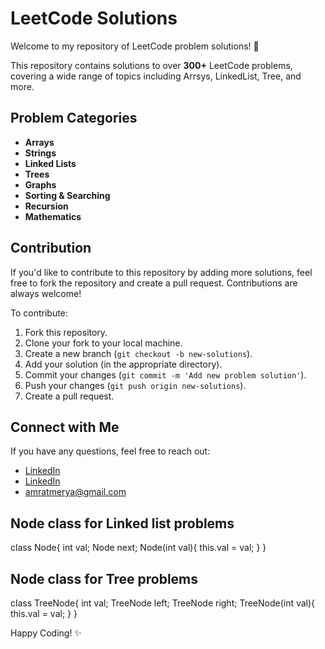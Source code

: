 # LeetCode Solutions

Welcome to my repository of LeetCode problem solutions! 🎉

This repository contains solutions to over **300+** LeetCode problems, covering a wide range of topics including Arrsys, LinkedList, Tree, and more.

## Problem Categories

- **Arrays**
- **Strings**
- **Linked Lists**
- **Trees**
- **Graphs**
- **Sorting & Searching**
- **Recursion**
- **Mathematics**

## Contribution

If you'd like to contribute to this repository by adding more solutions, feel free to fork the repository and create a pull request. Contributions are always welcome!

To contribute:

1. Fork this repository.
2. Clone your fork to your local machine.
3. Create a new branch (`git checkout -b new-solutions`).
4. Add your solution (in the appropriate directory).
5. Commit your changes (`git commit -m 'Add new problem solution'`).
6. Push your changes (`git push origin new-solutions`).
7. Create a pull request.

## Connect with Me

If you have any questions, feel free to reach out:

- [LinkedIn](https://www.linkedin.com/in/amrat-merya/)
- [LinkedIn](https://leetcode.com/u/amuamrat491/)
- amratmerya@gmail.com

## Node class for Linked list problems
class Node{
  int val;
  Node next;
  Node(int val){
    this.val = val;
  }
}

## Node class for Tree problems
class TreeNode{
  int val;
  TreeNode left;
  TreeNode right;
  TreeNode(int val){
    this.val = val;
  }
}

Happy Coding! ✨
